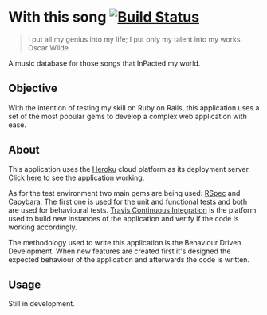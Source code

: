 With this song [![Build Status][travis_logo]](http://travis-ci.org/marcoafilho/with-this-song)
==============

> I put all my genius into my life; I put only my talent into my works. <br>
> Oscar Wilde

A music database for those songs that InPacted.my world.

[travis_logo]: https://secure.travis-ci.org/marcoafilho/ai-mindbreaker.png?branch=master

Objective
---------
With the intention of testing my skill on Ruby on Rails, this application uses 
a set of the most popular gems to develop a complex web application with ease.

About
-----

This application uses the [Heroku][heroku_url] cloud platform as 
its deployment server. [Click here][app_url] to 
see the application working.

As for the test environment two main gems are being used: [RSpec][rspec_url] 
and [Capybara][capybara_url]. The first one is used for the unit and 
functional tests and both are used for behavioural tests. 
[Travis Continuous Integration][travis_url] is the platform used to build new 
instances of the application and verify if the code is working accordingly.

The methodology used to write this application is the Behaviour Driven 
Development. When new features are created first it's designed the expected 
behaviour of the application and afterwards the code is written.

[app_url]: http://with-this-song.herokuapp.com/
[capybara_url]: https://github.com/jnicklas/capybara/
[heroku_url]: http://www.heroku.com/
[rspec_url]: http://rspec.info/
[travis_url]: http://travis-ci.org/marcoafilho/with-this-song

Usage
-----

Still in development.